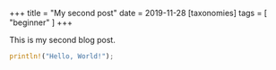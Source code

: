 +++
title = "My second post"
date = 2019-11-28
[taxonomies]
tags = [ "beginner" ]
+++

This is my second blog post.


```rust
println!("Hello, World!");
```